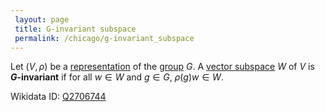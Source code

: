 ```yaml
---
 layout: page
 title: G-invariant subspace
 permalink: /chicago/g-invariant_subspace
---
```

Let $(V,\rho)$ be a [representation](https://defsmath.github.io/DefsMath/group_representation) of the [group](https://defsmath.github.io/DefsMath/group) $G$.  A [vector subspace](https://defsmath.github.io/DefsMath/vector_subspace) $W$ of $V$ is **$G$-invariant** if for all $w\in W$ and $g\in G$, $\rho(g)w \in W$.

Wikidata ID: [Q2706744](https://www.wikidata.org/wiki/Q2706744)